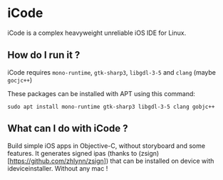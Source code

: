 ﻿# iCode
iCode is a complex heavyweight unreliable iOS IDE for Linux.

## How do I run it ?
iCode requires `mono-runtime`, `gtk-sharp3`, `libgdl-3-5` and `clang` (maybe `gocjc++`) 

These packages can be installed with APT using this command:

`sudo apt install mono-runtime gtk-sharp3 libgdl-3-5 clang gobjc++`

## What can I do with iCode ?
Build simple iOS apps in Objective-C, without storyboard and some features. It generates signed ipas (thanks to (zsign)[https://github.com/zhlynn/zsign]) that can be installed on device with ideviceinstaller. Without any mac !

